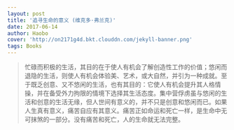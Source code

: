 ```yaml
---
layout: post
title: '追寻生命的意义 (维克多·弗兰克)'
date: 2017-06-14
author: Haobo
cover: 'http://on2171g4d.bkt.clouddn.com/jekyll-banner.png'
tags: Books
---
```


> 忙碌而积极的生活，其目的在于使人有机会了解创造性工作的价值；悠闲而退隐的生活，则使人有机会体验美、艺术，或大自然，并引为一种成就。至于既乏创意、又不悠闲的生活，也有其目的：它使人有机会提升其人格情操，并在备受外力拘限的情境下选择其生活态度。集中营俘虏虽与悠闲的生活和创意的生活无缘，但人世间有意义的，并不只是创意和悠闲而已。如果人生真有意义，痛苦自应有其意义。痛苦正如命运和死亡一样，是生命中无可抹煞的一部分。没有痛苦和死亡，人的生命就无法完整。




